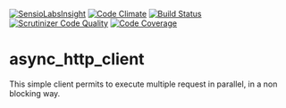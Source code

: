 [![SensioLabsInsight](https://insight.sensiolabs.com/projects/48fc9351-e25a-4ff9-8559-f1030031a707/big.png)](https://insight.sensiolabs.com/projects/48fc9351-e25a-4ff9-8559-f1030031a707)
[![Code Climate](https://codeclimate.com/github/cnastasi/async_http_client/badges/gpa.svg)](https://codeclimate.com/github/cnastasi/async_http_client)
[![Build Status](https://travis-ci.org/cnastasi/async_http_client.svg?branch=master)](https://travis-ci.org/cnastasi/async_http_client)
[![Scrutinizer Code Quality](https://scrutinizer-ci.com/g/cnastasi/async_http_client/badges/quality-score.png?b=master)](https://scrutinizer-ci.com/g/cnastasi/async_http_client/?branch=master)
[![Code Coverage](https://scrutinizer-ci.com/g/cnastasi/async_http_client/badges/coverage.png?b=master)](https://scrutinizer-ci.com/g/cnastasi/async_http_client/?branch=master)

# async_http_client
This simple client permits to execute multiple request in parallel, in a non blocking way.
